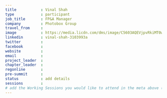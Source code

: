 ```yaml
---
title           : Vinal Shah
type            : participant
job_title       : FP&A Manager
company         : Photobox Group
travel_from     :
image           : https://media.licdn.com/dms/image/C5603AQEVjpvRkiMT0w/profile-displayphoto-shrink_800_800/0?e=1532563200&v=beta&t=pMYX8wtF1vwZ62eLfQPbS3wvexDv-ltp4CMAGdaXBuE
linkedin        : vinal-shah-3103993a
twitter         :
facebook        :
website         :
email           :
project_leader  :
chapter_leader  :
regonline       :
pre-summit      :
status          : add details
sessions        :
# add the Working Sessions you would like to attend in the meta above (use the session's title) e.g. sessions (one per line): -Security Playbooks Diagrams -Hackathon Daily Sessions
---
```


<!-- put more details about participant here -->
